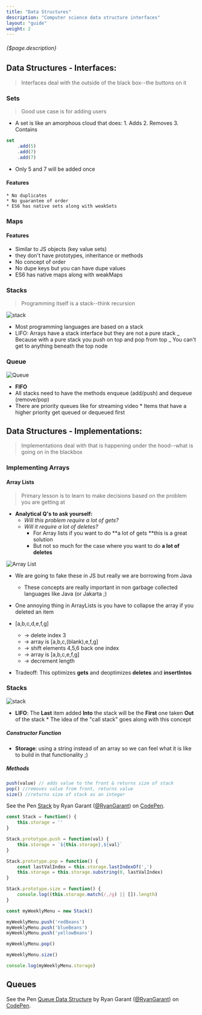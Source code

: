 ```yaml
---
title: "Data Structures"
description: "Computer science data structure interfaces"
layout: "guide"
weight: 2
---
```


###### {$page.description}

<article id="1">

## Data Structures - Interfaces:

> Interfaces deal with the outside of the black box--the buttons on it

### Sets

> Good use case is for adding users

* A set is like an amorphous cloud that does: 1. Adds 2. Removes 3. Contains

```javascript
set
	.add(5)
	.add(7)
	.add(7)
```

* Only 5 and 7 will be added once

#### Features

    * No duplicates
	* No guarantee of order
	* ES6 has native sets along with weakSets

### Maps

#### Features

* Similar to JS objects (key value sets)
* they don't have prototypes, inheritance or methods
* No concept of order
* No dupe keys but you can have dupe values
* ES6 has native maps along with weakMaps

### Stacks

> Programming itself is a stack--think recursion

![stack](https://btholt.github.io/four-semesters-of-cs/img/stack.png)

* Most programming languages are based on a stack
* LIFO: Arrays have a stack interface but they are not a pure stack _ Because with a pure stack you push on top and pop
	from top _ You can't get to anything beneath the top node

### Queue

![Queue](https://btholt.github.io/four-semesters-of-cs/img/queue.png)

* **FIFO**
* All stacks need to have the methods enqueue (add/push) and dequeue (remove/pop)
* There are priority queues like for streaming video \* Items that have a higher priority get queued or dequeued first

</article>

<article id="2">

## Data Structures - Implementations:

> Implementations deal with that is happening under the hood--what is going on in the blackbox

### Implementing Arrays

#### Array Lists

> Primary lesson is to learn to make decisions based on the problem you are getting at

* **Analytical Q's to ask yourself:**
	* *Will this problem require a lot of gets?*
	* *Will it require a lot of deletes?*
		* For Array lists if you want to do **a lot of gets **this is a great solution
		* But not so much for the case where you want to do **a lot of deletes**

![Array List](https://btholt.github.io/four-semesters-of-cs/img/array.png)

* We are going to fake these in JS but really we are borrowing from Java
	* These concepts are really important in non garbage collected languages like Java (or Jakarta ;)
* One annoying thing in ArrayLists is you have to collapse the array if you deleted an item
* [a,b,c,d,e,f,g]
	* -> delete index 3
	* -> array is [a,b,c,(blank),e,f,g]
	* -> shift elements 4,5,6 back one index
	* -> array is [a,b,c,e,f,g]
	* -> decrement length

* Tradeoff: This optimizes **gets** and deoptimizes **deletes** and **insertIntos**                       

### Stacks

![stack](https://www.tutorialspoint.com/data_structures_algorithms/images/stack_representation.jpg)

* **LIFO**: The **Last** item added **Into** the stack will be the **First** one taken **Out** of the stack \* The idea of
	the "call stack" goes along with this concept

##### Constructor Function

* **Storage**: using a string instead of an array so we can feel what it is like to build in that functionality ;)

##### Methods

```javascript
push(value) // adds value to the front & returns size of stack
pop() //removes value from front, returns value
size() //returns size of stack as an integer
```

<p data-height="300" data-theme-id="31719" data-slug-hash="vWLpYe" data-default-tab="js" data-user="RyanGarant" data-embed-version="2" data-pen-title="Stack" class="codepen">See the Pen <a href="https://codepen.io/RyanGarant/pen/vWLpYe/">Stack</a> by Ryan Garant (<a href="https://codepen.io/RyanGarant">@RyanGarant</a>) on <a href="https://codepen.io">CodePen</a>.</p>
<script async src="https://production-assets.codepen.io/assets/embed/ei.js"></script>

```javascript
const Stack = function() {
	this.storage = ''
}

Stack.prototype.push = function(val) {
	this.storage = `${this.storage},${val}`
}

Stack.prototype.pop = function() {
	const lastValIndex = this.storage.lastIndexOf(',')
	this.storage = this.storage.substring(0, lastValIndex)
}

Stack.prototype.size = function() {
	console.log((this.storage.match(/,/g) || []).length)
}

const myWeeklyMenu = new Stack()

myWeeklyMenu.push('redBeans')
myWeeklyMenu.push('blueBeans')
myWeeklyMenu.push('yellowBeans')

myWeeklyMenu.pop()

myWeeklyMenu.size()

console.log(myWeeklyMenu.storage)
```

## Queues

<p data-height="300" data-theme-id="31719" data-slug-hash="wPEyRg" data-default-tab="js" data-user="RyanGarant" data-embed-version="2" data-pen-title="Queue Data Structure" class="codepen">See the Pen <a href="https://codepen.io/RyanGarant/pen/wPEyRg/">Queue Data Structure</a> by Ryan Garant (<a href="https://codepen.io/RyanGarant">@RyanGarant</a>) on <a href="https://codepen.io">CodePen</a>.</p>
<script async src="https://production-assets.codepen.io/assets/embed/ei.js"></script>
</article>
